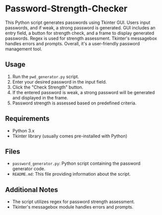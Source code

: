 # Password-Strength-Checker

This Python script generates passwords using Tkinter GUI. Users input passwords, and if weak, a strong password is generated. GUI includes an entry field, a button for strength check, and a frame to display generated passwords. Regex is used for strength assessment. Tkinter's messagebox handles errors and prompts. Overall, it's a user-friendly password management tool.

## Usage

1. Run the `pwd_generator.py` script.
2. Enter your desired password in the input field.
3. Click the "Check Strength" button.
4. If the entered password is weak, a strong password will be generated and displayed in the frame.
5. Password strength is assessed based on predefined criteria.

## Requirements

- Python 3.x
- Tkinter library (usually comes pre-installed with Python)

## Files

- `password_generator.py`: Python script containing the password generator code.
- `README.md`: This file providing information about the script.

## Additional Notes

- The script utilizes regex for password strength assessment.
- Tkinter's messagebox module handles errors and prompts.
